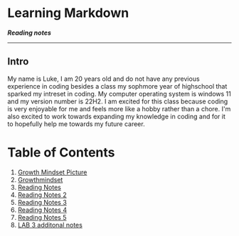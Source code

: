 # Learning Markdown
***Reading notes***

---
## Intro
My name is Luke, I am 20 years old and do not have any previous experience in coding besides a class my sophmore year of highschool that sparked my intreset in coding. My computer operating system is windows 11 and my version number is 22H2. I am excited for this class because coding is very enjoyable for me and feels more like a hobby rather than a chore. I'm also excited to work towards expanding my knowledge in coding and for it to hopefully help me towards my future career.
# Table of Contents
1. [Growth Mindset Picture](https://sites.dartmouth.edu/learning/files/2017/05/Growth-Mindset_Copyright-Big-Change1.jpg)
2. [Growthmindset](Growthmindset.md)
3. [Reading Notes](Learning-Markdown.md)
4. [Reading Notes 2](Read-2.md)
5. [Reading Notes 3](Read-3.md)
6. [Reading Notes 4](Read-4.md)
6. [Reading Notes 5](Read-5.md)
7. [LAB 3 additonal notes](Additonal-ReadingNotes-Lab03.md)